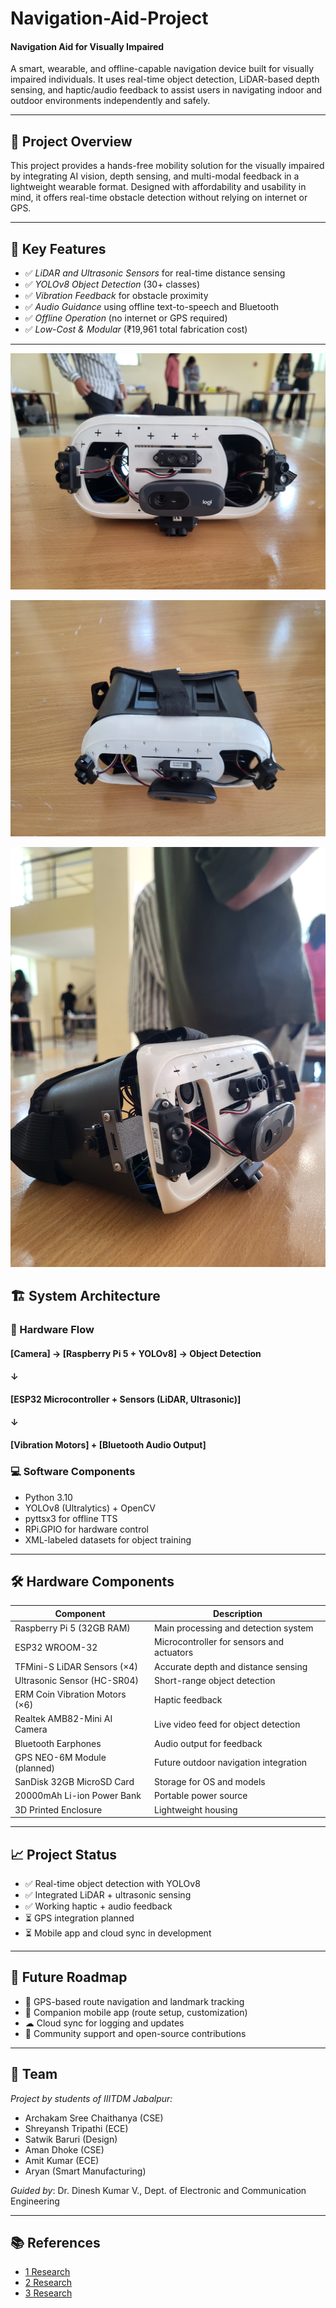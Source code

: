 # Navigation-Aid-Project
#### Navigation Aid for Visually Impaired

A smart, wearable, and offline-capable navigation device built for visually impaired individuals. It uses real-time object detection, LiDAR-based depth sensing, and haptic/audio feedback to assist users in navigating indoor and outdoor environments independently and safely.

---

## 📌 Project Overview

This project provides a hands-free mobility solution for the visually impaired by integrating AI vision, depth sensing, and multi-modal feedback in a lightweight wearable format. Designed with affordability and usability in mind, it offers real-time obstacle detection without relying on internet or GPS.

---

## 🌟 Key Features

- ✅ *LiDAR and Ultrasonic Sensors* for real-time distance sensing
- ✅ *YOLOv8 Object Detection* (30+ classes)
- ✅ *Vibration Feedback* for obstacle proximity
- ✅ *Audio Guidance* using offline text-to-speech and Bluetooth
- ✅ *Offline Operation* (no internet or GPS required)
- ✅ *Low-Cost & Modular* (₹19,961 total fabrication cost)

---


![Front View](https://github.com/Amitkmr948/Navigation-Aid-for-Visually-Impaired/blob/5353b588b72cc7b80eedd5b8ecbc4e88e7a09a42/Assets/Front%20Pic.jpg
)

![Top View](
https://github.com/Amitkmr948/Navigation-Aid-for-Visually-Impaired/blob/5353b588b72cc7b80eedd5b8ecbc4e88e7a09a42/Assets/Top%20pic.jpg)


![Side View](https://github.com/Amitkmr948/Navigation-Aid-for-Visually-Impaired/blob/5353b588b72cc7b80eedd5b8ecbc4e88e7a09a42/Assets/Side%20Pic.jpg)


## 🏗 System Architecture

### 🔌 Hardware Flow


#### [Camera] → [Raspberry Pi 5 + YOLOv8] → Object Detection
#### ↓
#### [ESP32 Microcontroller + Sensors (LiDAR, Ultrasonic)]
#### ↓
#### [Vibration Motors] + [Bluetooth Audio Output]


### 💻 Software Components

- Python 3.10
- YOLOv8 (Ultralytics) + OpenCV
- pyttsx3 for offline TTS
- RPi.GPIO for hardware control
- XML-labeled datasets for object training

---

## 🛠 Hardware Components

| Component                          | Description                                 |
|-----------------------------------|---------------------------------------------|
| Raspberry Pi 5 (32GB RAM)         | Main processing and detection system        |
| ESP32 WROOM-32                    | Microcontroller for sensors and actuators   |
| TFMini-S LiDAR Sensors (×4)       | Accurate depth and distance sensing         |
| Ultrasonic Sensor (HC-SR04)       | Short-range object detection                |
| ERM Coin Vibration Motors (×6)    | Haptic feedback                             |
| Realtek AMB82-Mini AI Camera      | Live video feed for object detection        |
| Bluetooth Earphones               | Audio output for feedback                   |
| GPS NEO-6M Module (planned)       | Future outdoor navigation integration       |
| SanDisk 32GB MicroSD Card         | Storage for OS and models                   |
| 20000mAh Li-ion Power Bank        | Portable power source                       |
| 3D Printed Enclosure              | Lightweight housing                         |

---


## 📈 Project Status

- ✅ Real-time object detection with YOLOv8  
- ✅ Integrated LiDAR + ultrasonic sensing  
- ✅ Working haptic + audio feedback  
- ⏳ GPS integration planned  
- ⏳ Mobile app and cloud sync in development  

---

## 🔮 Future Roadmap

- 📍 GPS-based route navigation and landmark tracking  
- 📱 Companion mobile app (route setup, customization)  
- ☁ Cloud sync for logging and updates  
- 🔁 Community support and open-source contributions  

---

## 👥 Team

*Project by students of IIITDM Jabalpur:*

- Archakam Sree Chaithanya (CSE)  
- Shreyansh Tripathi (ECE)  
- Satwik Baruri (Design)  
- Aman Dhoke (CSE)  
- Amit Kumar (ECE)  
- Aryan (Smart Manufacturing)  

*Guided by*: Dr. Dinesh Kumar V., Dept. of Electronic and Communication Engineering

---

## 📚 References
- [1 Research](https://www.ijraset.com/best-journal/smart-wearable-guiding-device-for-the-visually-impaired-people)
- [2 Research](https://www.mordorintelligence.com/industry-reports/assistive-technologies-for-visually-impaired-market)
- [3 Research](https://www.researchgate.net/publication/235005436_Guiding_Blind_People_with_Haptic_Feedback)
